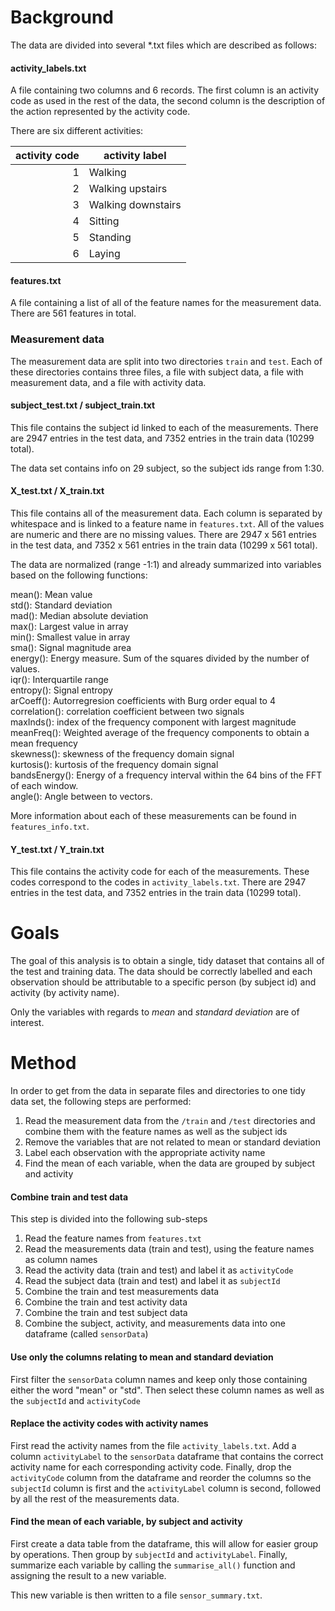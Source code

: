 # Background

The data are divided into several *.txt files which are described as follows:

#### activity_labels.txt

A file containing two columns and 6 records. The first column is an activity code as used in the rest of the data, the second column is the description of the action represented by the activity code.

There are six different activities:

 

| **activity code** | **activity label** |
| ----------------: | ------------------ |
|                 1 | Walking            |
|                 2 | Walking upstairs   |
|                 3 | Walking downstairs |
|                 4 | Sitting            |
|                 5 | Standing           |
|                 6 | Laying             |



#### features.txt

A file containing a list of all of the feature names for the measurement data. There are 561 features in total.

### Measurement data

The measurement data are split into two directories `train` and `test`. Each of these directories contains three files, a file with subject data, a file with measurement data, and a file with activity data.

#### subject_test.txt / subject_train.txt

This file contains the subject id linked to each of the measurements. There are 2947 entries in the test data, and 7352 entries in the train data (10299 total).

The data set contains info on 29 subject, so the subject ids range from 1:30.

#### X_test.txt / X_train.txt

This file contains all of the measurement data. Each column is separated by whitespace and is linked to a feature name in `features.txt`. All of the values are numeric and there are no missing values. There are 2947 x 561 entries in the test data, and 7352 x 561 entries in the train data (10299 x 561 total).

The data are normalized (range -1:1) and already summarized into variables based on the following functions:

mean(): Mean value  
std(): Standard deviation  
mad(): Median absolute deviation   
max(): Largest value in array  
min(): Smallest value in array  
sma(): Signal magnitude area  
energy(): Energy measure. Sum of the squares divided by the number of values.   
iqr(): Interquartile range   
entropy(): Signal entropy  
arCoeff(): Autorregresion coefficients with Burg order equal to 4  
correlation(): correlation coefficient between two signals  
maxInds(): index of the frequency component with largest magnitude  
meanFreq(): Weighted average of the frequency components to obtain a mean frequency  
skewness(): skewness of the frequency domain signal   
kurtosis(): kurtosis of the frequency domain signal   
bandsEnergy(): Energy of a frequency interval within the 64 bins of the FFT of each window.  
angle(): Angle between to vectors.  

More information about each of these measurements can be found in `features_info.txt`.

#### Y_test.txt / Y_train.txt

This file contains the activity code for each of the measurements. These codes correspond to the codes in `activity_labels.txt`. There are 2947 entries in the test data, and 7352 entries in the train data (10299 total).

# Goals

The goal of this analysis is to obtain a single, tidy dataset that contains all of the test and training data. The data should be correctly labelled and each observation should be attributable to a specific person (by subject id) and activity (by activity name).

Only the variables with regards to *mean* and *standard deviation* are of interest.

# Method

In order to get from the data in separate files and directories to one tidy data set, the following steps are performed:

1. Read the measurement data from the `/train` and `/test` directories and combine them with the feature names as well as the subject ids
2. Remove the variables that are not related to mean or standard deviation
3. Label each observation with the appropriate activity name
4. Find the mean of each variable, when the data are grouped by subject and activity

#### Combine train and test data

This step is divided into the following sub-steps

1. Read the feature names from `features.txt`
2. Read the measurements data (train and test), using the feature names as column names
3. Read the activity data (train and test) and label it as `activityCode`
4. Read the subject data (train and test) and label it as `subjectId`
5. Combine the train and test measurements data
6. Combine the train and test activity data
7. Combine the train and test subject data
8. Combine the subject, activity, and measurements data into one dataframe (called `sensorData`)

#### Use only the columns relating to mean and standard deviation

First filter the `sensorData` column names and keep only those containing either the word "mean" or "std". Then select these column names as well as the `subjectId` and `activityCode`

#### Replace the activity codes with activity names

First read the activity names from the file `activity_labels.txt`. Add a column `activityLabel` to the `sensorData` dataframe that contains the correct activity name for each corresponding activity code. Finally, drop the `activityCode` column from the dataframe and reorder the columns so the `subjectId` column is first and the `activityLabel` column is second, followed by all the rest of the measurements data.

#### Find the mean of each variable, by subject and activity

First create a data table from the dataframe, this will allow for easier group by operations. Then group by `subjectId` and `activityLabel`. Finally, summarize each variable by calling the `summarise_all()` function and assigning the result to a new variable.

This new variable is then written to a file `sensor_summary.txt`.